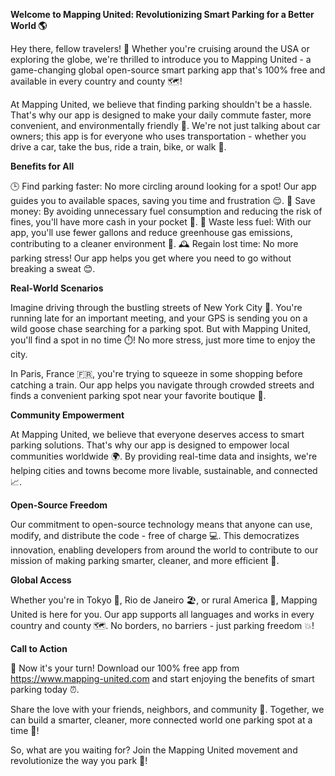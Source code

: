 **Welcome to Mapping United: Revolutionizing Smart Parking for a Better World 🌎**

Hey there, fellow travelers! 👋 Whether you're cruising around the USA or exploring the globe, we're thrilled to introduce you to Mapping United - a game-changing global open-source smart parking app that's 100% free and available in every country and county 🗺️!

At Mapping United, we believe that finding parking shouldn't be a hassle. That's why our app is designed to make your daily commute faster, more convenient, and environmentally friendly 🚀. We're not just talking about car owners; this app is for everyone who uses transportation - whether you drive a car, take the bus, ride a train, bike, or walk 👣.

**Benefits for All**

🕒 Find parking faster: No more circling around looking for a spot! Our app guides you to available spaces, saving you time and frustration 😌.
💸 Save money: By avoiding unnecessary fuel consumption and reducing the risk of fines, you'll have more cash in your pocket 🤑.
💪 Waste less fuel: With our app, you'll use fewer gallons and reduce greenhouse gas emissions, contributing to a cleaner environment 💨.
🕰️ Regain lost time: No more parking stress! Our app helps you get where you need to go without breaking a sweat 😊.

**Real-World Scenarios**

Imagine driving through the bustling streets of New York City 🗽️. You're running late for an important meeting, and your GPS is sending you on a wild goose chase searching for a parking spot. But with Mapping United, you'll find a spot in no time ⏱️! No more stress, just more time to enjoy the city.

In Paris, France 🇫🇷, you're trying to squeeze in some shopping before catching a train. Our app helps you navigate through crowded streets and finds a convenient parking spot near your favorite boutique 👗.

**Community Empowerment**

At Mapping United, we believe that everyone deserves access to smart parking solutions. That's why our app is designed to empower local communities worldwide 🌍. By providing real-time data and insights, we're helping cities and towns become more livable, sustainable, and connected 📈.

**Open-Source Freedom**

Our commitment to open-source technology means that anyone can use, modify, and distribute the code - free of charge 💻. This democratizes innovation, enabling developers from around the world to contribute to our mission of making parking smarter, cleaner, and more efficient 🔧.

**Global Access**

Whether you're in Tokyo 🗼️, Rio de Janeiro 🏖️, or rural America 🌄, Mapping United is here for you. Our app supports all languages and works in every country and county 🗺️. No borders, no barriers - just parking freedom 💥!

**Call to Action**

🎉 Now it's your turn! Download our 100% free app from https://www.mapping-united.com and start enjoying the benefits of smart parking today ⏰.

Share the love with your friends, neighbors, and community 👫. Together, we can build a smarter, cleaner, more connected world one parking spot at a time 🌈!

So, what are you waiting for? Join the Mapping United movement and revolutionize the way you park 🚀!